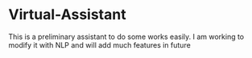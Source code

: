 # Virtual-Assistant
This is a preliminary assistant to do some works easily. I am working to modify it with NLP and will add much features in future
